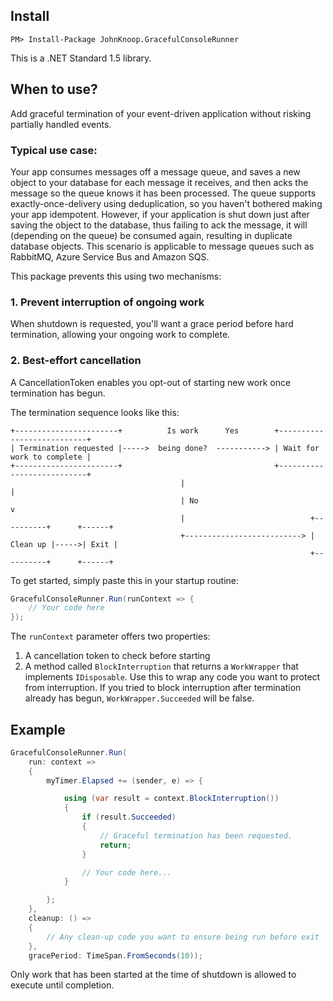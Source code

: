 ## Install
    PM> Install-Package JohnKnoop.GracefulConsoleRunner

This is a .NET Standard 1.5 library.

## When to use?

Add graceful termination of your event-driven application without risking partially handled events.

### Typical use case:
Your app consumes messages off a message queue, and saves a new object to your database for each message it receives, and then acks the message so the queue knows it has been processed. The queue supports exactly-once-delivery using deduplication, so you haven't bothered making your app idempotent. However, if your application is shut down just after saving the object to the database, thus failing to ack the message, it will (depending on the queue) be consumed again, resulting in duplicate database objects. This scenario is applicable to message queues such as RabbitMQ, Azure Service Bus and Amazon SQS.

This package prevents this using two mechanisms:

### 1. Prevent interruption of ongoing work
When shutdown is requested, you'll want a grace period before hard termination, allowing your ongoing work to complete.

### 2. Best-effort cancellation
A CancellationToken enables you opt-out of starting new work once termination has begun.

The termination sequence looks like this:

```
+-----------------------+          Is work      Yes        +---------------------------+
| Termination requested |----->  being done?  -----------> | Wait for work to complete |
+-----------------------+                                  +---------------------------+
                                      |                                  |                     
                                      | No                               v                   
                                      |                            +----------+      +------+
                                      +--------------------------> | Clean up |----->| Exit |
                                                                   +----------+      +------+                 
```

To get started, simply paste this in your startup routine:

```csharp
GracefulConsoleRunner.Run(runContext => {
    // Your code here
});
```

The `runContext` parameter offers two properties:
1. A cancellation token to check before starting
2. A method called `BlockInterruption` that returns a `WorkWrapper` that implements `IDisposable`. Use this to wrap any code you want to protect from interruption. If you tried to block interruption after termination already has begun, `WorkWrapper.Succeeded` will be false.

## Example

```csharp
GracefulConsoleRunner.Run(
    run: context =>
    {
        myTimer.Elapsed += (sender, e) => {

            using (var result = context.BlockInterruption())
            {
                if (result.Succeeded)
                {
                    // Graceful termination has been requested.
                    return;
                }

                // Your code here...
            }

        };
    },
    cleanup: () =>
    {
        // Any clean-up code you want to ensure being run before exit
    },
    gracePeriod: TimeSpan.FromSeconds(10));
```

Only work that has been started at the time of shutdown is allowed to execute until completion.
